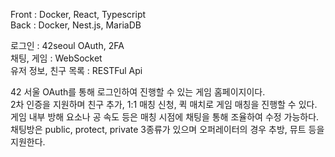 Front : Docker, React, Typescript  
Back : Docker, Nest.js, MariaDB  

로그인 : 42seoul OAuth, 2FA  
채팅, 게임 : WebSocket  
유저 정보, 친구 목록 : RESTFul Api  

42 서울 OAuth를 통해 로그인하여 진행할 수 있는 게임 홈페이지이다.  
2차 인증을 지원하며 친구 추가, 1:1 매칭 신청, 퀵 매치로 게임 매칭을 진행할 수 있다.  
게임 내부 방해 요소나 공 속도 등은 매칭 시점에 채팅을 통해 조율하여 수정 가능하다.  
채팅방은 public, protect, private 3종류가 있으며 오퍼레이터의 경우 추방, 뮤트 등을 지원한다.  
